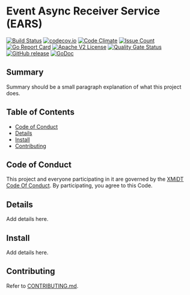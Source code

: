# Event Async Receiver Service (EARS)

[![Build Status](https://travis-ci.com/xmidt-org/ears.svg?branch=main)](https://travis-ci.com/xmidt-org/ears)
[![codecov.io](http://codecov.io/github/xmidt-org/ears/coverage.svg?branch=main)](http://codecov.io/github/xmidt-org/ears?branch=main)
[![Code Climate](https://codeclimate.com/github/xmidt-org/ears/badges/gpa.svg)](https://codeclimate.com/github/xmidt-org/ears)
[![Issue Count](https://codeclimate.com/github/xmidt-org/ears/badges/issue_count.svg)](https://codeclimate.com/github/xmidt-org/ears)
[![Go Report Card](https://goreportcard.com/badge/github.com/xmidt-org/ears)](https://goreportcard.com/report/github.com/xmidt-org/ears)
[![Apache V2 License](http://img.shields.io/badge/license-Apache%20V2-blue.svg)](https://github.com/xmidt-org/ears/blob/main/LICENSE)
[![Quality Gate Status](https://sonarcloud.io/api/project_badges/measure?project=xmidt-org_ears&metric=alert_status)](https://sonarcloud.io/dashboard?id=xmidt-org_ears)
[![GitHub release](https://img.shields.io/github/release/xmidt-org/ears.svg)](CHANGELOG.md)
[![GoDoc](https://godoc.org/github.com/xmidt-org/ears?status.svg)](https://godoc.org/github.com/xmidt-org/ears)

## Summary

Summary should be a small paragraph explanation of what this project does.

## Table of Contents

- [Code of Conduct](#code-of-conduct)
- [Details](#details)
- [Install](#install)
- [Contributing](#contributing)

## Code of Conduct

This project and everyone participating in it are governed by the [XMiDT Code Of Conduct](https://xmidt.io/code_of_conduct/). 
By participating, you agree to this Code.

## Details

Add details here.

## Install

Add details here.

## Contributing

Refer to [CONTRIBUTING.md](CONTRIBUTING.md).
